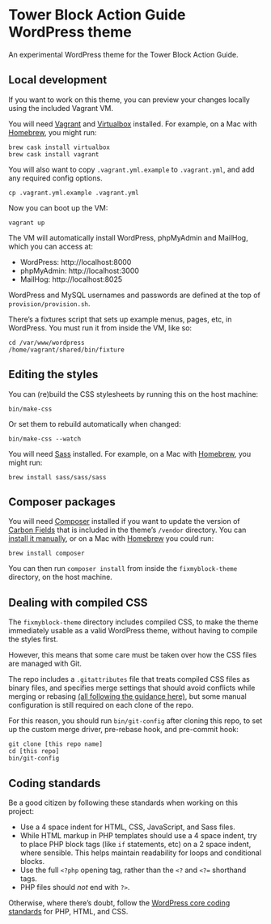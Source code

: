 # Tower Block Action Guide WordPress theme

An experimental WordPress theme for the Tower Block Action Guide.

## Local development

If you want to work on this theme, you can preview your changes locally using the included Vagrant VM.

You will need [Vagrant](http://www.vagrantup.com/downloads.html) and [Virtualbox](https://www.virtualbox.org/) installed. For example, on a Mac with [Homebrew](https://brew.sh/), you might run:

    brew cask install virtualbox
    brew cask install vagrant

You will also want to copy `.vagrant.yml.example` to `.vagrant.yml`, and add any required config options.

    cp .vagrant.yml.example .vagrant.yml

Now you can boot up the VM:

    vagrant up

The VM will automatically install WordPress, phpMyAdmin and MailHog, which you can access at:

* WordPress: http://localhost:8000
* phpMyAdmin: http://localhost:3000
* MailHog: http://localhost:8025

WordPress and MySQL usernames and passwords are defined at the top of `provision/provision.sh`.

There’s a fixtures script that sets up example menus, pages, etc, in WordPress. You must run it from inside the VM, like so:

    cd /var/www/wordpress
    /home/vagrant/shared/bin/fixture

## Editing the styles

You can (re)build the CSS stylesheets by running this on the host machine:

    bin/make-css

Or set them to rebuild automatically when changed:

    bin/make-css --watch

You will need [Sass](https://sass-lang.com/) installed. For example, on a Mac with [Homebrew](https://brew.sh/), you might run:

    brew install sass/sass/sass

## Composer packages

You will need [Composer](https://getcomposer.org/) installed if you want to update the version of [Carbon Fields](https://carbonfields.net/) that is included in the theme’s `/vendor` directory. You can [install it manually](https://getcomposer.org/download/), or on a Mac with [Homebrew](https://brew.sh/) you could run:

    brew install composer

You can then run `composer install` from inside the `fixmyblock-theme` directory, on the host machine.

## Dealing with compiled CSS

The `fixmyblock-theme` directory includes compiled CSS, to make the theme immediately usable as a valid WordPress theme, without having to compile the styles first.

However, this means that some care must be taken over how the CSS files are managed with Git.

The repo includes a `.gitattributes` file that treats compiled CSS files as binary files, and specifies merge settings that should avoid conflicts while merging or rebasing [(all following the guidance here)](https://blog.andrewray.me/dealing-with-compiled-files-in-git/), but some manual configuration is still required on each clone of the repo.

For this reason, you should run `bin/git-config` after cloning this repo, to set up the custom merge driver, pre-rebase hook, and pre-commit hook:

    git clone [this repo name]
    cd [this repo]
    bin/git-config

## Coding standards

Be a good citizen by following these standards when working on this project:

* Use a 4 space indent for HTML, CSS, JavaScript, and Sass files.
* While HTML markup in PHP templates should use a 4 space indent, try to place PHP block tags (like `if` statements, etc) on a 2 space indent, where sensible. This helps maintain readability for loops and conditional blocks.
* Use the full `<?php` opening tag, rather than the `<?` and `<?=` shorthand tags.
* PHP files should _not_ end with `?>`.

Otherwise, where there’s doubt, follow the [WordPress core coding standards](https://codex.wordpress.org/WordPress_Coding_Standards) for PHP, HTML, and CSS.
